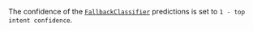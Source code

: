 The confidence of the [`FallbackClassifier`](components.mdx#fallbackclassifier)
predictions is set to `1 - top intent confidence`.
